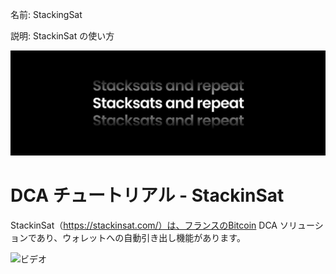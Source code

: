 名前: StackingSat

説明: StackinSat の使い方

![カバー](assets/cover.jpeg)

# DCA チュートリアル - StackinSat

StackinSat（https://stackinsat.com/）は、フランスのBitcoin DCA ソリューションであり、ウォレットへの自動引き出し機能があります。

![ビデオ](https://www.youtube.com/watch?v=mpT3kJDfRVw)
